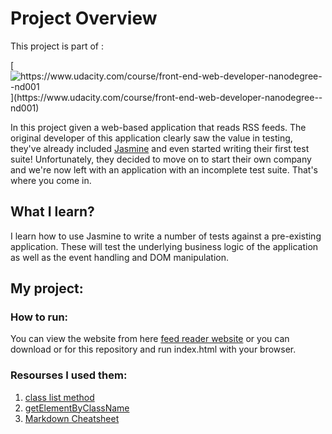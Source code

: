 # Project Overview

This project is part of :

[![](https://camo.githubusercontent.com/5d6c46e9edfbd7f3c5a764e44a9afe9868514f64/68747470733a2f2f696d672e736869656c64732e696f2f62616467652f556461636974792d46726f6e742d2d456e64253230576562253230446576656c6f7065722532304e616e6f6465677265652d3032623365342e737667 "https://www.udacity.com/course/front-end-web-developer-nanodegree--nd001")](https://www.udacity.com/course/front-end-web-developer-nanodegree--nd001)



In this project given a web-based application that reads RSS feeds. The original developer of this application clearly saw the value in testing, they've already included [Jasmine](http://jasmine.github.io/) and even started writing their first test suite! Unfortunately, they decided to move on to start their own company and we're now left with an application with an incomplete test suite. That's where you come in.

## What  I learn?

I learn how to use Jasmine to write a number of tests against a pre-existing application. These will test the underlying business logic of the application as well as the event handling and DOM manipulation.

## My project:
### How to run:
You can view the website from here [feed reader website](https://iabrar.github.io/frontend-nanodegree-feedreader/) or you can download or for this repository and run index.html with your browser.

### Resourses I used them:
1. [class list method](https://developer.mozilla.org/en/docs/Web/API/Element/classList)
2. [getElementByClassName](https://www.w3schools.com/jsref/met_document_getelementsbyclassname.asp)
3. [Markdown Cheatsheet](https://github.com/adam-p/markdown-here/wiki/Markdown-Cheatsheet)
